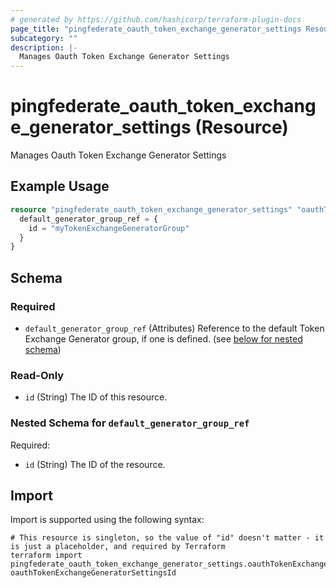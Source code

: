 ```yaml
---
# generated by https://github.com/hashicorp/terraform-plugin-docs
page_title: "pingfederate_oauth_token_exchange_generator_settings Resource - terraform-provider-pingfederate"
subcategory: ""
description: |-
  Manages Oauth Token Exchange Generator Settings
---
```


# pingfederate_oauth_token_exchange_generator_settings (Resource)

Manages Oauth Token Exchange Generator Settings

## Example Usage

```terraform
resource "pingfederate_oauth_token_exchange_generator_settings" "oauthTokenExchangeGeneratorSettingsExample" {
  default_generator_group_ref = {
    id = "myTokenExchangeGeneratorGroup"
  }
}
```

<!-- schema generated by tfplugindocs -->
## Schema

### Required

- `default_generator_group_ref` (Attributes) Reference to the default Token Exchange Generator group, if one is defined. (see [below for nested schema](#nestedatt--default_generator_group_ref))

### Read-Only

- `id` (String) The ID of this resource.

<a id="nestedatt--default_generator_group_ref"></a>
### Nested Schema for `default_generator_group_ref`

Required:

- `id` (String) The ID of the resource.

## Import

Import is supported using the following syntax:

```shell
# This resource is singleton, so the value of "id" doesn't matter - it is just a placeholder, and required by Terraform
terraform import pingfederate_oauth_token_exchange_generator_settings.oauthTokenExchangeGeneratorSettingsExample oauthTokenExchangeGeneratorSettingsId
```
